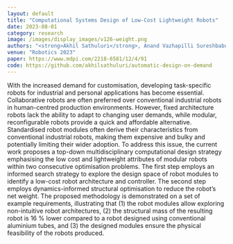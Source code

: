 ```yaml
---
layout: default
title: "Computational Systems Design of Low-Cost Lightweight Robots"
date: 2023-08-01
category: research
image: /images/display_images/v126-weight.png
authors: "<strong>Akhil Sathuluri</strong>, Anand Vazhapilli Sureshbabu, Jintin Frank, Maximilian Amm, Markus Zimmermann"
venue: "Robotics 2023"
paper: https://www.mdpi.com/2218-6581/12/4/91
code: https://github.com/akhilsathuluri/automatic-design-on-demand
---
```

With the increased demand for customisation, developing task-specific robots for industrial and personal applications has become essential. Collaborative robots are often preferred over conventional industrial robots in human-centred production environments. However, fixed architecture robots lack the ability to adapt to changing user demands, while modular, reconfigurable robots provide a quick and affordable alternative. Standardised robot modules often derive their characteristics from conventional industrial robots, making them expensive and bulky and potentially limiting their wider adoption. To address this issue, the current work proposes a top-down multidisciplinary computational design strategy emphasising the low cost and lightweight attributes of modular robots within two consecutive optimisation problems. The first step employs an informed search strategy to explore the design space of robot modules to identify a low-cost robot architecture and controller. The second step employs dynamics-informed structural optimisation to reduce the robot’s net weight. The proposed methodology is demonstrated on a set of example requirements, illustrating that (1) the robot modules allow exploring non-intuitive robot architectures, (2) the structural mass of the resulting robot is 16 % lower compared to a robot designed using conventional aluminium tubes, and (3) the designed modules ensure the physical feasibility of the robots produced.

